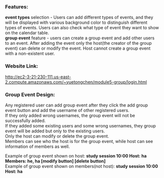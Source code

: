 ### Features: 
**event types** selection - Users can add different types of events, and they will be displayed with various background color to distinguish different types of events. Users can also check what type of event they want to show on the calendar table. <br/>
**group event** feature - users can create a group event and add other users to an event. After adding the event only the host(the creator of the group event) can delete or modify the event. Host cannot create a group event with a non-existent user. <br/>

### Website Link: 
http://ec2-3-21-230-111.us-east-2.compute.amazonaws.com/~yuetongchen/module5-group/login.html

### Group Event Design: 
Any registered user can add group event after they click the add group event button and add the username of other registered users. <br />
If they only added wrong usernames, the group event will not be successfully added. <br />
If they added some existing users and some wrong usernames, they group event will be added but only to the existing users. <br />
Only the host can modify or delete the group event. <br />
Members can see who the host is for the group event, while host can see information of members as well. <br />

Example of group event shown on host: **study session 10:00 Host: ha Members: he, ha [modify button] [delete button]** <br />
Example of group event shown on members(not host): **study session 10:00 Host: ha**
